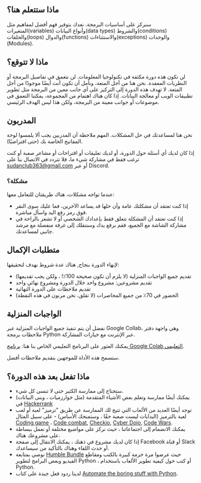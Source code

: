 ## ماذا ستتعلم هنا؟

سنركز على أساسيات البرمجة. نعدك بتوفير فهم أفضل لمفاهيم مثل المتغيرات(variables) وأنواع البيانات(data types) والشروط(conditions) والحلقات(loops) والدوال(functions) والاستثناءات(exceptions) والوحدات (Modules).

## ماذا لا تتوقع؟

لن تكون هذه دورة مكثفة في تكنولوجيا المعلومات. لن نتعمق في تفاصيل البرمجة أو النظريات المعقدة. نحن هنا من أجل المتعة، ونأمل أن تكون أنت أيضًا موجودًا من أجل المتعة. لا تهدف هذه الدورة إلى التركيز على أي جانب معين من البرمجة مثل تطوير تطبيقات الويب أو معالجة البيانات. إذا كان هناك اهتمام من المجموعة، يمكننا التعمق في موضوعات أو جوانب معينة من البرمجة، ولكن هذا ليس الهدف الرئيسي.

## المدربون

نحن هنا لمساعدتك في حل المشكلات. المهم ملاحظة أن المدربين يجب ألا يلمسوا لوحة المفاتيح الخاصة بك (حتى افتراضيًا).

إذا كان لديك أي أسئلة حول الدورة، أو لديك تعليقات أو اقتراحات أو مشاعر صعبة أو كنت ترغب فقط في مشاركة شيء ما، فلا تتردد في الاتصال بنا على sudanclub363@gmail.com أو عبر Discord.

### مشكلة؟

عندما تواجه مشكلات، هناك طريقتان للتعامل معها:

* إذا كنت تعتقد أن مشكلتك عامة وأن حلها قد يساعد الآخرين، فما عليك سوى النقر فوق رمز رفع اليد واسأل مباشرة.
* إذا كنت تعتقد أن المشكلة تتعلق فقط بإعدادك الشخصي أو لا تشعر بالراحة في مشاركة الشاشة مع الجميع، فقم برفع يدك وسننقلك إلى غرفة منفصلة مع مرشد جانبي لمساعدتك.

## متطلبات الإكمال

لإنهاء الدورة بنجاح, هناك عدة شروط نهدف لتحقيقها:

* تقديم جميع الواجبات المنزلية (لا يلزم أن تكون صحيحة 100٪! ، ولكن يجب تقديمها)
* تقديم مشروعين: مشروع واحد خلال الدورة ومشروع نهائي واحد
* تقديم ملاحظات على الدورة النهائية
* الحضور في 70٪ من جميع المحاضرات (لا تقلق، نحن مرنون في هذه النقطة)

## الواجبات المنزلية

نفضل أن يتم تنفيذ جميع الواجبات المنزلية عبر Google Collab، وهي واجهة دفتر ملاحظات برمجة Python عبر الإنترنت مع خيارات المشاركة.

يمكنك العثور على البرنامج التعليمي الخاص بنا هنا: [برنامج Google Colab التعليمي](https://drive.google.com/file/d/1KPlvbwGpIe8HQVkancKk6wuTwhV5VkRc/view).

ستسمح هذه الأداة للموجهين بتقديم ملاحظات أفضل.

## ماذا تفعل بعد هذه الدورة؟

* ستحتاج إلى ممارسة الكثير حتى لا تنسى كل شيء.
* يمكنك أيضًا ممارسة وتعلم بعض الأشياء المتقدمة (مثل خوارزميات ، وبنى البيانات) في [Hackerrank](https://www.hackerrank.com/dashboard)
* توجد أيضًا العديد من الألعاب التي تتيح لك الممارسة عن طريق "ترميز" لعبة أو لعب لعبة بالترميز (البدايات ليست صعبة حقًا ، وستمنحك الأساس) - على سبيل المثال [Coding game](https://www.codingame.com/start) ، [Code combat](https://codecombat.com/), [Checkio](https://checkio.org/), [Cyber Dojo](http://www.cyber-dojo.org/), [Code Wars](https://www.codewars.com/).
* يمكنك الانضمام إلى اجتماعاتنا ، حيث نركز على مواضيع مختلفة أو نعمل ببساطة على مشروعك هناك.
* إذا كان لديك مشروع في ذهنك ، يمكنك الانتقال إلى صفحة Facebook أو قناة Slack أو حدث اللقاء وهناك بالتأكيد من سيساعدك.
* نوصي بمتابعة [Humble Bundle](https://www.humblebundle.com/) حيث عرضوا مرة حزمة كبيرة بالكتب ومقاطع الفيديو وبعض البرامج لتطوير Python ، أو كتب حول كيفية تطوير الألعاب باستخدام Python.
* لدينا ردود فعل جيدة على كتاب [Automate the boring stuff with Python](https://automatetheboringstuff.com/).